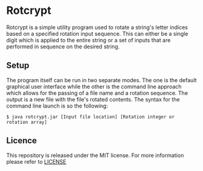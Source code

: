 # Rotcrypt #

Rotcrypt is a simple utility program used to rotate a string's letter indices based on a specified rotation input sequence. This can either be a single digit which is applied to the entire string or a set of inputs that are performed in sequence on the desired string.

## Setup ##

The program itself can be run in two separate modes. The one is the default graphical user interface while the other is the command line approach which allows for the passing of a file name and a rotation sequence. The output is a new file with the file's rotated contents. The syntax for the command line launch is so the following:

    $ java rotcrypt.jar [Input file location] [Rotation integer or rotation array]

## Licence ##

This repository is released under the MIT license. For more information please refer to [LICENSE](https://github.com/Catlinman/Rotcrypt/blob/master/LICENSE)

